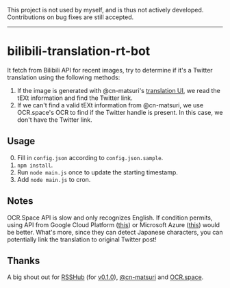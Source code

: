 This project is not used by myself, and is thus not actively developed. Contributions on bug fixes are still accepted.

---

# bilibili-translation-rt-bot

It fetch from Bilibili API for recent images, try to determine if it's a Twitter translation using the following methods:

1. If the image is generated with @cn-matsuri's [translation UI](https://github.com/cn-matsuri/matsuri_translation), we read the tEXt information and find the Twitter link.
2. If we can't find a valid tEXt information from @cn-matsuri, we use OCR.space's OCR to find if the Twitter handle is present. In this case, we don't have the Twitter link.

## Usage

0. Fill in `config.json` according to `config.json.sample`.
1. `npm install`.
1. Run `node main.js` once to update the starting timestamp.
1. Add `node main.js` to cron.

## Notes

OCR.Space API is slow and only recognizes English. If condition permits, using API from Google Cloud Platform ([this](https://cloud.google.com/vision/docs/ocr)) or Microsoft Azure ([this](https://docs.microsoft.com/en-us/azure/cognitive-services/computer-vision/concept-recognizing-text#ocr-optical-character-recognition-api)) would be better. What's more, since they can detect Japanese characters, you can potentially link the translation to original Twitter post!

## Thanks

A big shout out for [RSSHub](https://github.com/DIYgod/RSSHub) (for [v0.1.0](https://github.com/suisei-cn/bilibili-translation-rt-bot/tree/v0.1.0)), [@cn-matsuri](https://github.com/cn-matsuri) and [OCR.space](https://ocr.space/).
